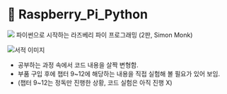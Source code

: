 # 📌 Raspberry_Pi_Python 
<img src="https://img.shields.io/badge/Python-3766AB?style=flat-square&logo=Python&logoColor=white"/></a> 파이썬으로 시작하는 라즈베리 파이 프로그래밍 (2판, Simon Monk)

![서적 이미지](https://contents.kyobobook.co.kr/sih/fit-in/458x0/pdt/9791185890487.jpg)

* 공부하는 과정 속에서 코드 내용을 살짝 변형함.
* 부품 구입 후에 챕터 9~12에 해당하는 내용을 직접 실험해 볼 필요가 있어 보임.  
* (챕터 9~12는 정독만 진행한 상황, 코드 실험은 아직 진행 X)
